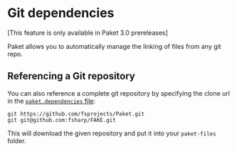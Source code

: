 # Git dependencies

[This feature is only available in Paket 3.0 prereleases]

Paket allows you to automatically manage the linking of files from any git repo.

## Referencing a Git repository

You can also reference a complete git repository by specifying the clone url in the [`paket.dependencies` file](dependencies-file.html):

    git https://github.com/fsprojects/Paket.git
	git git@github.com:fsharp/FAKE.git

This will download the given repository and put it into your `paket-files` folder.